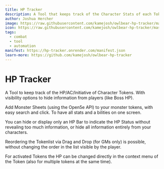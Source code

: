 ```yaml
---
title: HP Tracker
description: A Tool that keeps track of the Character Stats of each Token where enabled 
author: Joshua Hercher
image: https://raw.githubusercontent.com/kamejosh/owlbear-hp-tracker/master/docs/HP_Tracker.png
icon: https://raw.githubusercontent.com/kamejosh/owlbear-hp-tracker/master/public/icon.svg
tags:
  - combat
  - tool
  - automation
manifest: https://hp-tracker.onrender.com/manifest.json
learn-more: https://github.com/kamejosh/owlbear-hp-tracker
---
```


# HP Tracker

A Tool to keep track of the HP/AC/Initiative of Character Tokens. With visibility options to hide information from players (like Boss HP).

Add Monster Sheets (using the Open5e API) to your monster tokens, with easy search and click. To have all stats and a bilities on one screen. 

You can hide or display only an HP Bar to indicate the HP Status without revealing too much information, or hide all information entirely from your characters.

Reordering the Tokenlist via Drag and Drop (for GMs only) is possible, without changing the order in the list visible by the player.

For activated Tokens the HP can be changed directly in the context menu of the Token (also for multiple tokens at the same time).